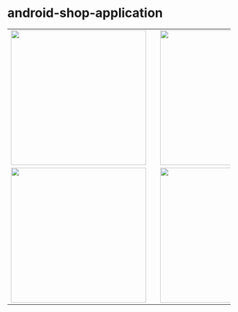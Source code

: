 # android-shop-application

<table style="border:none;">
  <tr>
    <td ><img width="305" src="https://user-images.githubusercontent.com/53342974/77829482-6e898b00-7133-11ea-9211-3056cb9e011f.png">
</td>
    <td width="30">
</td>
    <td><img width="305"  src="https://user-images.githubusercontent.com/53342974/77829487-72b5a880-7133-11ea-8ce3-2d77003b03c1.png">
</td>
  </tr>
    <tr>
    <td style="margin-right:5px;"><img width="305"  src="https://user-images.githubusercontent.com/53342974/77829489-76492f80-7133-11ea-9dce-b779abb8f105.png">

</td>
<td width="30">
</td>
    <td><img width="305"  src="https://user-images.githubusercontent.com/53342974/77829502-937dfe00-7133-11ea-9e79-0fddf98345e9.png">
</td>
  </tr>
 </table>
